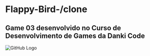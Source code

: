 # Flappy-Bird-/clone

## Game 03 desenvolvido no Curso de Desenvolvimento de Games da Danki Code

![GitHub Logo](/Flappy_Bird.gif)
